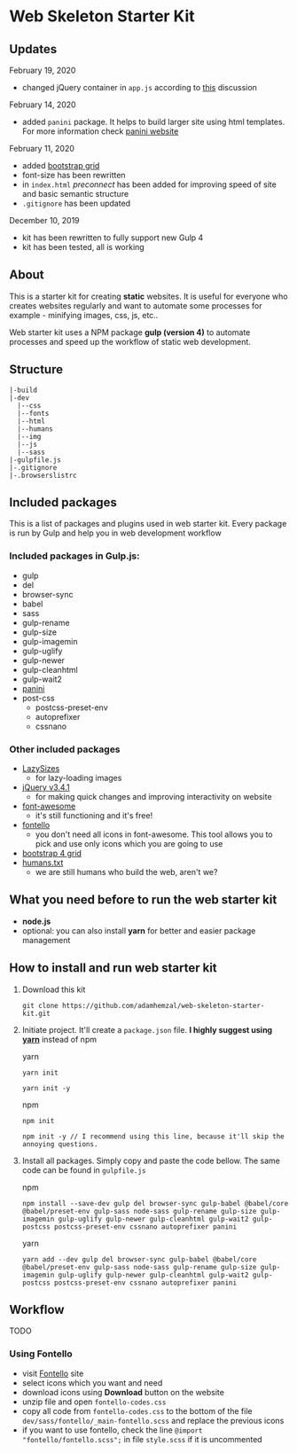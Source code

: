 # Web Skeleton Starter Kit

## Updates
February 19, 2020
- changed jQuery container in `app.js` according to [this](https://stackoverflow.com/questions/3528509/document-readyfunction-vs-function) discussion

February 14, 2020
- added `panini` package. It helps to build larger site using html templates. For more information check [panini website](https://get.foundation/sites/docs/panini.html)

February 11, 2020
  - added [bootstrap grid](https://github.com/m-spyratos/bootstrap-4-grid)
  - font-size has been rewritten
  - in `index.html` *preconnect* has been added for improving speed of site and basic semantic structure
  - `.gitignore` has been updated
  
December 10, 2019
  - kit has been rewritten to fully support new Gulp 4
  - kit has been tested, all is working 

## About
This is a starter kit for creating **static** websites. It is useful for everyone who creates websites regularly and want to automate some processes for example - minifying images, css, js, etc..

Web starter kit uses a NPM package **gulp (version 4)** to automate processes and speed up the workflow of static web development.

## Structure

```
|-build
|-dev
  |--css
  |--fonts
  |--html
  |--humans
  |--img
  |--js
  |--sass
|-gulpfile.js
|-.gitignore
|-.browserslistrc
```

## Included packages
This is a list of packages and plugins used in web starter kit. Every package is run by Gulp and help you in web development workflow

### Included packages in Gulp.js:
- gulp
- del
- browser-sync
- babel
- sass
- gulp-rename
- gulp-size
- gulp-imagemin
- gulp-uglify
- gulp-newer
- gulp-cleanhtml
- gulp-wait2
- [panini](https://github.com/foundation/panini)
- post-css
  - postcss-preset-env
  - autoprefixer
  - cssnano

### Other included packages
- [LazySizes](http://afarkas.github.io/lazysizes/#examples)
  - for lazy-loading images
- [jQuery v3.4.1](https://jquery.com/)
  - for making quick changes and improving interactivity on website
- [font-awesome](https://fontawesome.com/v4.7.0/)
  - it's still functioning and it's free!
- [fontello](http://fontello.com/)
  - you don't need all icons in font-awesome. This tool allows you to pick and use only icons which you are going to use
- [bootstrap 4 grid](https://github.com/m-spyratos/bootstrap-4-grid)
- [humans.txt](http://humanstxt.org/Standard.html)
  - we are still humans who build the web, aren't we? 

## What you need before to run the web starter kit
- **node.js**
- optional: you can also install **yarn** for better and easier package management

## How to install and run web starter kit
1) Download this kit
    ```
    git clone https://github.com/adamhemzal/web-skeleton-starter-kit.git
    ```

2) Initiate project. It'll create a `package.json` file. **I highly suggest using [yarn](https://yarnpkg.com/)** instead of npm

    yarn

    ```
    yarn init

    yarn init -y
    ```  
    
    npm

    ```
    npm init

    npm init -y // I recommend using this line, because it'll skip the annoying questions.
    ```


3) Install all packages. Simply copy and paste the code bellow. The same code can be found in `gulpfile.js`

    npm

    ```
    npm install --save-dev gulp del browser-sync gulp-babel @babel/core @babel/preset-env gulp-sass node-sass gulp-rename gulp-size gulp-imagemin gulp-uglify gulp-newer gulp-cleanhtml gulp-wait2 gulp-postcss postcss-preset-env cssnano autoprefixer panini
    ```

    yarn

    ```
    yarn add --dev gulp del browser-sync gulp-babel @babel/core @babel/preset-env gulp-sass node-sass gulp-rename gulp-size gulp-imagemin gulp-uglify gulp-newer gulp-cleanhtml gulp-wait2 gulp-postcss postcss-preset-env cssnano autoprefixer panini
    ```

## Workflow
TODO

### Using Fontello
- visit [Fontello](http://fontello.com/) site
- select icons which you want and need
- download icons using **Download** button on the website
- unzip file and open `fontello-codes.css`
- copy all code from `fontello-codes.css` to the bottom of the file `dev/sass/fontello/_main-fontello.scss` and replace the previous icons
- if you want to use fontello, check the line `@import "fontello/fontello.scss";` in file `style.scss` if it is uncommented
